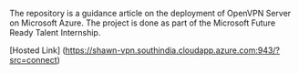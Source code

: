 The repository is a guidance article on the deployment of OpenVPN Server on  Microsoft Azure. The project is done as part of the Microsoft Future Ready Talent Internship.

[Hosted Link] (https://shawn-vpn.southindia.cloudapp.azure.com:943/?src=connect)
